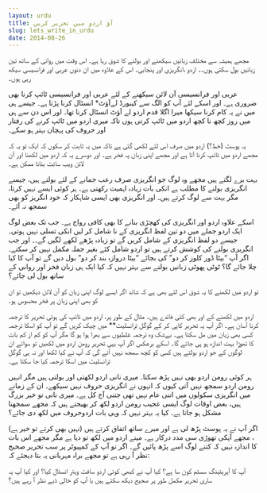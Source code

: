 ```yaml
---
layout: urdu
title: آؤ اردو میں تحریر کریں
slug: lets_write_in_urdu
date: 2014-08-26
---
```


مجھے ہمیشہ سے مختلف زبانیں سیکھنے اور بولنے کا شوق رہا ہے۔ اس وقت میں روانی کے ساتھ تین زبانیں بول سکتی ہوں۔۔ اردو ،انگریزی اور پنجابی۔ اس کے علاوہ میں ان دنوں عربی اور فرانسیسی سیکھ رہی ہوں۔

عربی اور فرانسیسی آن لائن سیکھنے کے لئے عربی اور فرانسیسی ٹائپ کرنا بھی ضروری ہے۔ اور اسکے لئے آپ کو الگ سے کیبورڈ لےآؤٹ* انسٹال کرنا پڑتا ہے۔ جیسے ہی میں نے یہ کام کرنا سیکھا میرا اگلا قدم اردو لے آؤٹ انسٹال کرنا تھا۔ اور اس دن سے ہی میں روز کچھ نا کچھ اردو میں ٹائپ کرتی ہوں تاکہ میری اردو میں ٹائپ کرنے کی رفتار اور حروف کی پہچان بہتر ہو سکے۔

یہ پوسٹ (خط؟) اردو میں صرف اس لئے لکھی گئی ہے تاکہ میں یہ ثابت کر سکوں کہ ایک تو یہ کہ مجھے اردو میں ٹائپ کرنا آتا ہے اور مجھے اپنی زبان پہ فخر ہے۔ اور دوسرے یہ کہ اردو میں لکھنا اور آن لائن ویب سائٹ بنانا ممکن ہے۔

بہت برے لگتے ہیں مجھے وہ لوگ جو انگریزی صرف رعب جمانے کے لئے بولتے ہیں، جیسے انگریزی بولنے کا مطلب ہے انکی بات زیادہ اہمیت رکھتی ہے۔ ہر کوئی ایسے نہیں کرتا، مگر بہت سے لوگ کرتے ہیں۔ اور انگریزی بھی ایسی شاہکار کہ خود انگریز کو بھی سمجھ نہ آئے۔

اسکے علاوہ اردو اور انگریزی کی کھچڑی بنانے کا بھی کافی رواج ہے۔ جب تک بعض لوگ ایک اردو جملے میں دو تین لفظ انگریزی کے نا شامل کر لیں انکی تسلی نہیں ہوتی۔ جیسے دو لفظ انگریزی کے شامل کریں گے تو زیادہ پڑھے لکھے لگیں گے۔۔ اور جب انگریزی بولنے کی کوشش کرتے ہیں تو اردو شامل کئے بغیر جملہ مکمل نہیں کر سکتے۔ اگر آپ “بیٹا ڈور کلوز کر دو” کی بجائے “بیٹا دروازہ بند کر دو” بول دیں گے تو آپ کا کیا چلا جائے گا؟ ٹوٹی پھوٹی زبانیں بولنے سے بہتر نہیں کہ کیا ایک ہی زبان فخر اور روانی کے ساتھ بول لی جائے؟

تو اردو مٰیں لکھنے کا یہ شوق اس لئے بھی ہے کہ شائد اگر ایسے لوگ اپنی زبان کو آن لائن دیکھیں تو ان کو بھی اپنی زبان پر فخر محسوس ہو۔

اردو میں لکھنے کے اور بھی کئی فائدے ہیں۔ مثال کے طور پر، اردو میں ٹائپ کی ہوئی تحریر کا ترجمہ کرنا آسان ہے۔ اگر آپ یہ تحریر کاپی کر کے گوگل ٹرانسلیٹ** میں چیک کریں گے تو آپ کو اسکا ترجمہ کسی بھی زبان میں مل سکتا ہے۔ بےشک وہ ترجمہ غلطیوں سے بھرا ہوا ہو گا مگر آپ کو کم از کم بات کا تھوڑا بہت اندازہ ہو ہی جائے گا۔ اسکے برعکس اگر آپ یہی تحریر رومن اردو میں لکھیں تو سوائے ان لوگوں کے جو اردو بولتے ہیں کسی کو کچھ سمجھ نہیں آئے گی کہ آپ نے کیا لکھا اور نہ ہی گوگل ٹرانسلیٹ میں اسکا ترجمہ کیا جا سکتا ہے۔

ہر کوئی رومن اردو بھی نہیں پڑھ سکتا۔ میری نانی اردو لکھتی اور بولتی ہیں مگر انہیں رومن اردو سمجھ نہیں آتی کیوں کہ انہوں نے انگریزی حروف نہیں سیکھے۔ ان کے زمانے میں انگریزی سکولوں میں اتنی عام نہیں تھی جتنی آج کل ہے۔ میری نانی تو خیر بزرگ ہیں، بعض اوقات لوگ ایسی عجیب رومن اردو لکھ کر بھیجتے ہیں کہ مجھے سمجھنا مشکل ہو جاتا ہے۔ کیا یہ بہتر نہیں کہ وہی بات اردوحروف میں لکھ دی جائے؟

اگر آپ نے یہ پوسٹ پڑھ لی ہے اور میرے ساتھ اتفاق کرتے ہیں (نہیں بھی کرتے تو خیر ہے) ، مجھے آپکی تھوڑی سی مدد درکار ہے۔ مینے اردو میں لکھ تو دیا ہے مگر مجھے اس بات کا اندازہ نہٰیں کہ کتنے لوگ اسے پڑھ پائیں گے۔ اگر تو آپ کے کمپیوٹر پر سب تحریر صحیح نظر آ رہی ہے تو مجھے براہ مہربانی یہ بتا دیجئے کہ:

آپ کا آپریٹینگ سسٹم کون سا ہے؟
کیا آپ نے کبھی کوئی اردو سافٹ ویئر انسٹال کیا؟
اور کیا آپ یہ ساری تحریر مکمل طور پر صحیح دیکھ سکتے ہیں یا آپ کو خالی ڈبے نظر آ رہے ہیں؟َ
